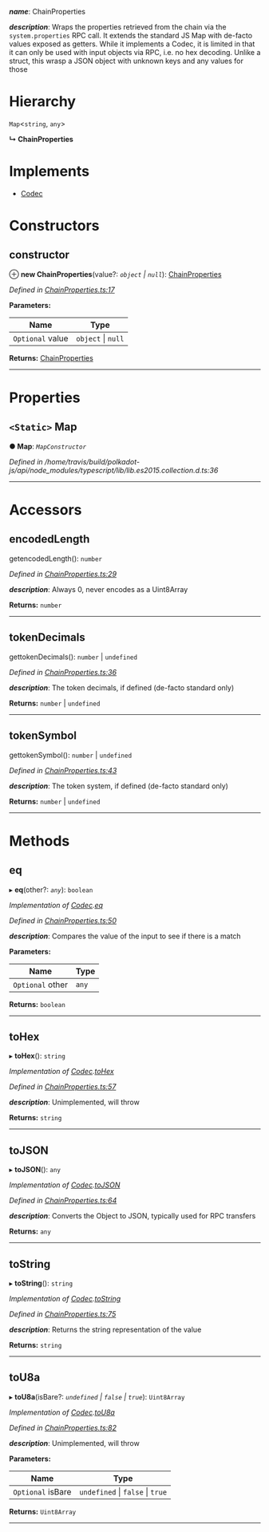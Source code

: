 

*__name__*: ChainProperties

*__description__*: Wraps the properties retrieved from the chain via the `system.properties` RPC call. It extends the standard JS Map with de-facto values exposed as getters. While it implements a Codec, it is limited in that it can only be used with input objects via RPC, i.e. no hex decoding. Unlike a struct, this wrasp a JSON object with unknown keys and any values for those

# Hierarchy

 `Map`<`string`, `any`>

**↳ ChainProperties**

# Implements

* [Codec](../interfaces/_types_.codec.md)

# Constructors

<a id="constructor"></a>

##  constructor

⊕ **new ChainProperties**(value?: *`object` \| `null`*): [ChainProperties](_chainproperties_.chainproperties.md)

*Defined in [ChainProperties.ts:17](https://github.com/polkadot-js/api/blob/c4ba8ca/packages/types/src/ChainProperties.ts#L17)*

**Parameters:**

| Name | Type |
| ------ | ------ |
| `Optional` value | `object` \| `null` |

**Returns:** [ChainProperties](_chainproperties_.chainproperties.md)

___

# Properties

<a id="map"></a>

## `<Static>` Map

**● Map**: *`MapConstructor`*

*Defined in /home/travis/build/polkadot-js/api/node_modules/typescript/lib/lib.es2015.collection.d.ts:36*

___

# Accessors

<a id="encodedlength"></a>

##  encodedLength

getencodedLength(): `number`

*Defined in [ChainProperties.ts:29](https://github.com/polkadot-js/api/blob/c4ba8ca/packages/types/src/ChainProperties.ts#L29)*

*__description__*: Always 0, never encodes as a Uint8Array

**Returns:** `number`

___
<a id="tokendecimals"></a>

##  tokenDecimals

gettokenDecimals(): `number` \| `undefined`

*Defined in [ChainProperties.ts:36](https://github.com/polkadot-js/api/blob/c4ba8ca/packages/types/src/ChainProperties.ts#L36)*

*__description__*: The token decimals, if defined (de-facto standard only)

**Returns:** `number` \| `undefined`

___
<a id="tokensymbol"></a>

##  tokenSymbol

gettokenSymbol(): `number` \| `undefined`

*Defined in [ChainProperties.ts:43](https://github.com/polkadot-js/api/blob/c4ba8ca/packages/types/src/ChainProperties.ts#L43)*

*__description__*: The token system, if defined (de-facto standard only)

**Returns:** `number` \| `undefined`

___

# Methods

<a id="eq"></a>

##  eq

▸ **eq**(other?: *`any`*): `boolean`

*Implementation of [Codec](../interfaces/_types_.codec.md).[eq](../interfaces/_types_.codec.md#eq)*

*Defined in [ChainProperties.ts:50](https://github.com/polkadot-js/api/blob/c4ba8ca/packages/types/src/ChainProperties.ts#L50)*

*__description__*: Compares the value of the input to see if there is a match

**Parameters:**

| Name | Type |
| ------ | ------ |
| `Optional` other | `any` |

**Returns:** `boolean`

___
<a id="tohex"></a>

##  toHex

▸ **toHex**(): `string`

*Implementation of [Codec](../interfaces/_types_.codec.md).[toHex](../interfaces/_types_.codec.md#tohex)*

*Defined in [ChainProperties.ts:57](https://github.com/polkadot-js/api/blob/c4ba8ca/packages/types/src/ChainProperties.ts#L57)*

*__description__*: Unimplemented, will throw

**Returns:** `string`

___
<a id="tojson"></a>

##  toJSON

▸ **toJSON**(): `any`

*Implementation of [Codec](../interfaces/_types_.codec.md).[toJSON](../interfaces/_types_.codec.md#tojson)*

*Defined in [ChainProperties.ts:64](https://github.com/polkadot-js/api/blob/c4ba8ca/packages/types/src/ChainProperties.ts#L64)*

*__description__*: Converts the Object to JSON, typically used for RPC transfers

**Returns:** `any`

___
<a id="tostring"></a>

##  toString

▸ **toString**(): `string`

*Implementation of [Codec](../interfaces/_types_.codec.md).[toString](../interfaces/_types_.codec.md#tostring)*

*Defined in [ChainProperties.ts:75](https://github.com/polkadot-js/api/blob/c4ba8ca/packages/types/src/ChainProperties.ts#L75)*

*__description__*: Returns the string representation of the value

**Returns:** `string`

___
<a id="tou8a"></a>

##  toU8a

▸ **toU8a**(isBare?: *`undefined` \| `false` \| `true`*): `Uint8Array`

*Implementation of [Codec](../interfaces/_types_.codec.md).[toU8a](../interfaces/_types_.codec.md#tou8a)*

*Defined in [ChainProperties.ts:82](https://github.com/polkadot-js/api/blob/c4ba8ca/packages/types/src/ChainProperties.ts#L82)*

*__description__*: Unimplemented, will throw

**Parameters:**

| Name | Type |
| ------ | ------ |
| `Optional` isBare | `undefined` \| `false` \| `true` |

**Returns:** `Uint8Array`

___

